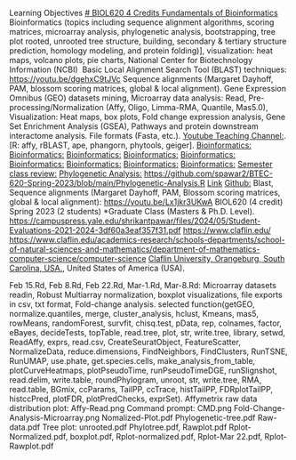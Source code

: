 Learning Objectives [# BIOL620 4 Credits Fundamentals of Bioinformatics](https://pawar1550.wixsite.com/claflin-courses/copy-of-biol620-1)
Bioinformatics (topics including sequence alignment algorithms, scoring matrices, microarray analysis, phylogenetic analysis, bootstrapping, tree plot rooted, unrooted tree structure, building, secondary & tertiary structure prediction, homology modeling, and protein folding)], visualization: heat maps, volcano plots, pie charts, National Center for Biotechnology Information (NCBI)  Basic Local Alignment Search Tool (BLAST) techniques: https://youtu.be/dgehxC9tJVc Sequence alignments (Margaret Dayhoff, PAM, blossom scoring matrices, global & local alignment). Gene Expression Omnibus (GEO) datasets mining, Microarray data analysis: Read, Pre-processing/Normalization (Affy, Oligo, Limma-RMA, Quantile, Mas5.0), Visualization: Heat maps, box plots, Fold change expression analysis, Gene Set Enrichment Analysis (GSEA), Pathways and protein downstream interactome analysis. File formats (Fasta, etc.).
[Youtube Teaching Channel:](https://www.youtube.com/playlist?list=PLKka-JHtsz80sJ_uQ8wZ4cnLNB9yRJNoV).
[R: affy, rBLAST, ape, phangorn, phytools, geiger].
[Bioinformatics:](https://youtu.be/G6Xh9QJQrjA)
[Bioinformatics:](https://youtu.be/UlU8GlZP7GU)
[Bioinformatics:](https://youtu.be/YVMVhcDCMY8)
[Bioinformatics:](https://youtu.be/OTGJ4355zCQ)
[Bioinformatics:](https://youtu.be/EYZgSvCS858)
[Bioinformatics:](https://youtu.be/kGaQ2mG4-9g)
[Bioinformatics:](https://youtu.be/kIxlNUeG-38)
[Bioinformatics:](https://youtu.be/bmWCnSMhUDk)
[Bioinformatics:](https://youtu.be/7UOA1hC2V5k)
[Semester class review:](https://youtu.be/Pju8ecWWRAw)
[Phylogenetic Analysis:](https://youtu.be/IMIP4la-K84)
https://github.com/spawar2/BTEC-620-Spring-2023/blob/main/Phylogenetic-Analysis.R
[Link](https://youtu.be/UEsXMfE_7Rg)
[Github:](https://github.com/spawar2/BTEC-620-Spring-2023)
Blast, Sequence alignments (Margaret Dayhoff, PAM, Blossom scoring matrices, global & local alignment): https://youtu.be/Lx1jkr3UKwA
BIOL620 (4 credit) Spring 2023 (2 students) *Graduate Class (Masters & Ph.D. Level). https://campuspress.yale.edu/shrikantpawar/files/2024/05/Student-Evaluations-2021-2024-3df60a3eaf357f31.pdf
https://www.claflin.edu/ https://www.claflin.edu/academics-research/schools-departments/school-of-natural-sciences-and-mathematics/department-of-mathematics-computer-science/computer-science
[Claflin University, Orangeburg, South Carolina, USA.](https://www.claflin.edu/docs/default-source/academic-affairs-student-services/2018-2020-undergraduate-catalog_final_aug-21-2019_web.pdf?sfvrsn=15bf3f0e_6), United States of America (USA).


Feb 15.Rd, Feb 8.Rd, Feb 22.Rd, Mar-1.Rd, Mar-8.Rd: Microarray datasets readin, Robust Multiarray normalization, boxplot visualizations, file exports in csv, txt format, Fold-change analysis.
selected function(getGEO, normalize.quantiles, merge, cluster_analysis, hclust, Kmeans, mas5, rowMeans, randomForest, survfit, chisq.test, pData, rep, colnames, factor, eBayes, decideTests, topTable, read.tree, plot, str, write.tree, library, setwd, ReadAffy, exprs, read.csv, CreateSeuratObject, FeatureScatter, NormalizeData, reduce.dimensions, FindNeighbors, FindClusters, RunTSNE, RunUMAP, use.phate, get.species.cells, make_analysis_from_table, plotCurveHeatmaps, plotPseudoTime, runPseudoTimeDGE, runSlignshot, read.delim, write.table, roundPhylogram, unroot, str, write.tree, RMA, read.table, BGmix, ccParams, TailPP, ccTrace, histTailPP, FDRplotTailPP, histccPred, plotFDR, plotPredChecks, exprSet). Affymetrix raw data distribution plot: Affy-Read.png
Command prompt: CMD.png
Fold-Change-Analysis-Microarray.png
Nomalized-Plot.pdf
Phylogenetic-tree.pdf
Raw-data.pdf
Tree plot: unrooted.pdf
Phylotree.pdf, Rawplot.pdf
Rplot-Normalized.pdf, boxplot.pdf, Rplot-normalized.pdf, Rplot-Mar 22.pdf, Rplot-Rawplot.pdf

